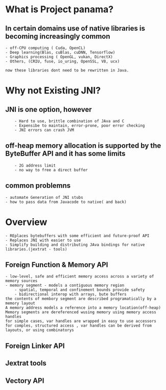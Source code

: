 # What is Project panama?
  ## In certain domains use of native libraries is becoming increasingly common
    - off-CPU computing ( Cuda, OpenCL)
    - Deep learning(Blas, cuBlas, cuDNN, Tensorflow)
    - Graphics processing ( OpenGL, vukan, DirectX)
    - Others, (CRIU, fuse, io_uring, OpenSSL, V8, ucx)

    now these libraries dont need to be rewritten in Java.
# Why not Existing JNI?
  ## JNI is one option, however
        - Hard to use, brittle combination of JAva and C
        - Expensibe to maintain, error-prone, poor error checking
        - JNI errors can crash JVM
  ## off-heap memory allocation is supported by the ByteBuffer API and it has some limits
        - 2G address limit
        - no way to free a direct buffer
  ## common problemns
    - automate Generation of JNI stubs
    - how to pass data from Javacode to native( and back)
# Overview
    - REplaces bytebuffers with some efficient and future-proof API
    - Replaces JNI with easier to use
    - Simplify building and distributing JAva bindings for native libraries.(jextrat - tools)
## Foreign Function & Memory API
    - low-level, safe and efficient memory access across a variety of memory sources
    - memory segment - models a contiguous memory region
        - spatial, temporal and confinement bounds provide safety
        - bidirectional interop with arrays, bute buffers
    the contents of membory segment are described programatically by a memory layout
    A memory address models a reference into a memory location(off-heap)
    Memory segments are dereferenced wusing memory using memory access handles
    for simple cases, var handles are wrapped in easy to use accessors
    for comples, structured access , var handles can be derived from layouts, or using combinatorys
## Foreign Linker API

## Jextrat tools

## Vectory API